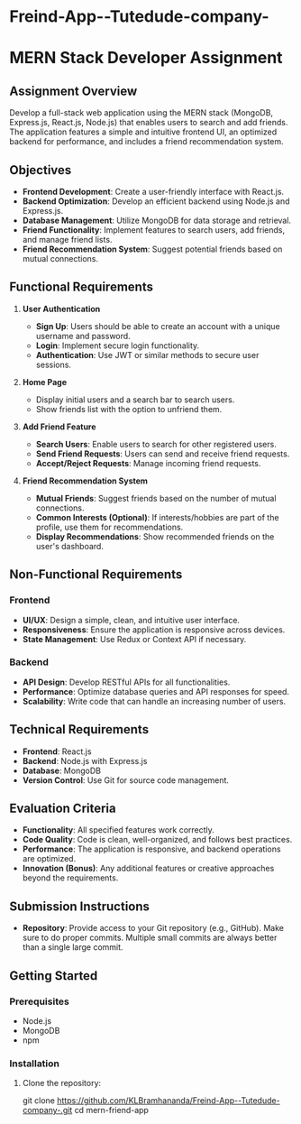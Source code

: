 # Freind-App--Tutedude-company-

# MERN Stack Developer Assignment

## Assignment Overview
Develop a full-stack web application using the MERN stack (MongoDB, Express.js, React.js, Node.js) that enables users to search and add friends. The application features a simple and intuitive frontend UI, an optimized backend for performance, and includes a friend recommendation system.

## Objectives
- **Frontend Development**: Create a user-friendly interface with React.js.
- **Backend Optimization**: Develop an efficient backend using Node.js and Express.js.
- **Database Management**: Utilize MongoDB for data storage and retrieval.
- **Friend Functionality**: Implement features to search users, add friends, and manage friend lists.
- **Friend Recommendation System**: Suggest potential friends based on mutual connections.

## Functional Requirements
1. **User Authentication**
   - **Sign Up**: Users should be able to create an account with a unique username and password.
   - **Login**: Implement secure login functionality.
   - **Authentication**: Use JWT or similar methods to secure user sessions.

2. **Home Page**
   - Display initial users and a search bar to search users.
   - Show friends list with the option to unfriend them.

3. **Add Friend Feature**
   - **Search Users**: Enable users to search for other registered users.
   - **Send Friend Requests**: Users can send and receive friend requests.
   - **Accept/Reject Requests**: Manage incoming friend requests.

4. **Friend Recommendation System**
   - **Mutual Friends**: Suggest friends based on the number of mutual connections.
   - **Common Interests (Optional)**: If interests/hobbies are part of the profile, use them for recommendations.
   - **Display Recommendations**: Show recommended friends on the user's dashboard.

## Non-Functional Requirements
### Frontend
- **UI/UX**: Design a simple, clean, and intuitive user interface.
- **Responsiveness**: Ensure the application is responsive across devices.
- **State Management**: Use Redux or Context API if necessary.

### Backend
- **API Design**: Develop RESTful APIs for all functionalities.
- **Performance**: Optimize database queries and API responses for speed.
- **Scalability**: Write code that can handle an increasing number of users.

## Technical Requirements
- **Frontend**: React.js
- **Backend**: Node.js with Express.js
- **Database**: MongoDB
- **Version Control**: Use Git for source code management.

## Evaluation Criteria
- **Functionality**: All specified features work correctly.
- **Code Quality**: Code is clean, well-organized, and follows best practices.
- **Performance**: The application is responsive, and backend operations are optimized.
- **Innovation (Bonus)**: Any additional features or creative approaches beyond the requirements.

## Submission Instructions
- **Repository**: Provide access to your Git repository (e.g., GitHub). Make sure to do proper commits. Multiple small commits are always better than a single large commit.

## Getting Started

### Prerequisites
- Node.js
- MongoDB
- npm

### Installation

1. Clone the repository:

   git clone https://github.com/KLBramhananda/Freind-App--Tutedude-company-.git
   cd mern-friend-app
